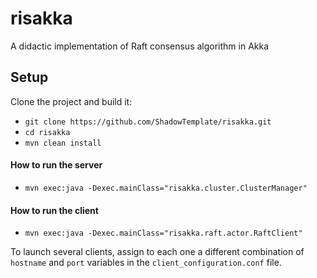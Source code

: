 # risakka
A didactic implementation of Raft consensus algorithm in Akka

## Setup

Clone the project and build it:
* ```git clone https://github.com/ShadowTemplate/risakka.git```
* ```cd risakka```
* ```mvn clean install```

#### How to run the server
* ```mvn exec:java -Dexec.mainClass="risakka.cluster.ClusterManager"```

#### How to run the client
* ```mvn exec:java -Dexec.mainClass="risakka.raft.actor.RaftClient"```

To launch several clients, assign to each one a different combination of ```hostname``` and ```port``` variables in the ```client_configuration.conf``` file. 
